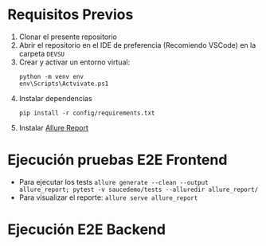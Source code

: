  # Requisitos Previos

1. Clonar el presente repositorio
2. Abrir el repositorio en el IDE de preferencia (Recomiendo VSCode) en la carpeta `DEVSU`
4. Crear y activar un entorno virtual:
    ```
    python -m venv env
    env\Scripts\Actvivate.ps1
    ```
5. Instalar dependencias
    ```
    pip install -r config/requirements.txt
    ```
6. Instalar [Allure Report](https://allurereport.org/docs/install/)

# Ejecución pruebas E2E Frontend

- Para ejecutar los tests `allure generate --clean --output allure_report; pytest -v saucedemo/tests --alluredir allure_report/`
- Para visualizar el reporte: `allure serve allure_report`

# Ejecución E2E Backend
